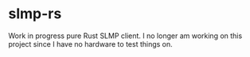 # slmp-rs
Work in progress pure Rust SLMP client. I no longer am working on this project since I have no hardware to test things on.